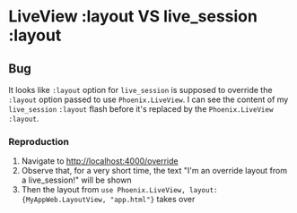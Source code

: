 # LiveView :layout VS live_session :layout

## Bug

It looks like `:layout` option for `live_session` is supposed to override the `:layout` option passed to use `Phoenix.LiveView`. I can see the content of my `live_session` `:layout` flash before it's replaced by the `Phoenix.LiveView` `:layout`.

### Reproduction

1. Navigate to <http://localhost:4000/override>
2. Observe that, for a very short time, the text "I'm an override layout from a live_session!" will be shown
3. Then the layout from `use Phoenix.LiveView, layout: {MyAppWeb.LayoutView, "app.html"}` takes over
